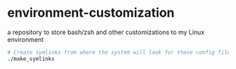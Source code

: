 # environment-customization
a repository to store bash/zsh and other customizations to my Linux environment 

```sh
# Create symlinks from where the system will look for these config files to where they are stored in this project.
./make_symlinks
```

